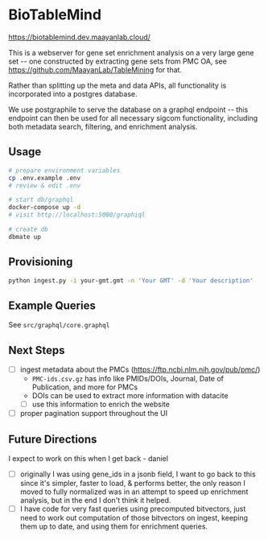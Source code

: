 # BioTableMind

<https://biotablemind.dev.maayanlab.cloud/>

This is a webserver for gene set enrichment analysis on a very large gene set -- one constructed by extracting gene sets from PMC OA, see <https://github.com/MaayanLab/TableMining> for that.

Rather than splitting up the meta and data APIs, all functionality is incorporated into a postgres database.

We use postgraphile to serve the database on a graphql endpoint -- this endpoint can then be used for all necessary sigcom functionality, including both metadata search, filtering, and enrichment analysis.

## Usage
```bash
# prepare environment variables
cp .env.example .env
# review & edit .env

# start db/graphql
docker-compose up -d
# visit http://localhost:5000/graphiql

# create db
dbmate up
```

## Provisioning
```bash
python ingest.py -i your-gmt.gmt -n 'Your GMT' -d 'Your description'
```

## Example Queries
See `src/graphql/core.graphql`

## Next Steps
- [ ] ingest metadata about the PMCs  (<https://ftp.ncbi.nlm.nih.gov/pub/pmc/>)
  - `PMC-ids.csv.gz` has info like PMIDs/DOIs, Journal, Date of Publication, and more for PMCs
  - DOIs can be used to extract more information with datacite
  - [ ] use this information to enrich the website
- [ ] proper pagination support throughout the UI

## Future Directions
I expect to work on this when I get back - daniel

- [ ] originally I was using gene_ids in a jsonb field, I want to go back to this since it's simpler, faster to load, & performs better, the only reason I moved to fully normalized was in an attempt to speed up enrichment analysis, but in the end I don't think it helped.
- [ ] I have code for very fast queries using precomputed bitvectors, just need to work out computation of those bitvectors on ingest, keeping them up to date, and using them for enrichment queries.
